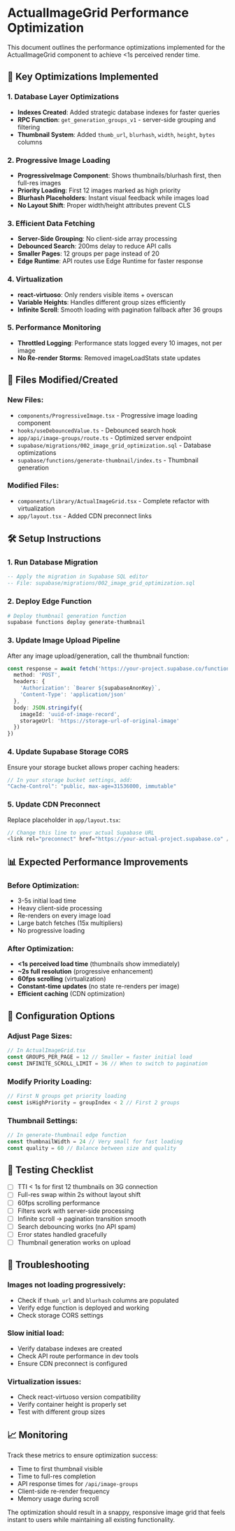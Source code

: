 # ActualImageGrid Performance Optimization

This document outlines the performance optimizations implemented for the ActualImageGrid component to achieve <1s perceived render time.

## 🚀 Key Optimizations Implemented

### 1. Database Layer Optimizations
- **Indexes Created**: Added strategic database indexes for faster queries
- **RPC Function**: `get_generation_groups_v1` - server-side grouping and filtering
- **Thumbnail System**: Added `thumb_url`, `blurhash`, `width`, `height`, `bytes` columns

### 2. Progressive Image Loading
- **ProgressiveImage Component**: Shows thumbnails/blurhash first, then full-res images
- **Priority Loading**: First 12 images marked as high priority
- **Blurhash Placeholders**: Instant visual feedback while images load
- **No Layout Shift**: Proper width/height attributes prevent CLS

### 3. Efficient Data Fetching
- **Server-Side Grouping**: No client-side array processing
- **Debounced Search**: 200ms delay to reduce API calls
- **Smaller Pages**: 12 groups per page instead of 20
- **Edge Runtime**: API routes use Edge Runtime for faster response

### 4. Virtualization
- **react-virtuoso**: Only renders visible items + overscan
- **Variable Heights**: Handles different group sizes efficiently
- **Infinite Scroll**: Smooth loading with pagination fallback after 36 groups

### 5. Performance Monitoring
- **Throttled Logging**: Performance stats logged every 10 images, not per image
- **No Re-render Storms**: Removed imageLoadStats state updates

## 📁 Files Modified/Created

### New Files:
- `components/ProgressiveImage.tsx` - Progressive image loading component
- `hooks/useDebouncedValue.ts` - Debounced search hook
- `app/api/image-groups/route.ts` - Optimized server endpoint
- `supabase/migrations/002_image_grid_optimization.sql` - Database optimizations
- `supabase/functions/generate-thumbnail/index.ts` - Thumbnail generation

### Modified Files:
- `components/library/ActualImageGrid.tsx` - Complete refactor with virtualization
- `app/layout.tsx` - Added CDN preconnect links

## 🛠 Setup Instructions

### 1. Run Database Migration
```sql
-- Apply the migration in Supabase SQL editor
-- File: supabase/migrations/002_image_grid_optimization.sql
```

### 2. Deploy Edge Function
```bash
# Deploy thumbnail generation function
supabase functions deploy generate-thumbnail
```

### 3. Update Image Upload Pipeline
After any image upload/generation, call the thumbnail function:
```typescript
const response = await fetch('https://your-project.supabase.co/functions/v1/generate-thumbnail', {
  method: 'POST',
  headers: {
    'Authorization': `Bearer ${supabaseAnonKey}`,
    'Content-Type': 'application/json'
  },
  body: JSON.stringify({
    imageId: 'uuid-of-image-record',
    storageUrl: 'https://storage-url-of-original-image'
  })
})
```

### 4. Update Supabase Storage CORS
Ensure your storage bucket allows proper caching headers:
```typescript
// In your storage bucket settings, add:
"Cache-Control": "public, max-age=31536000, immutable"
```

### 5. Update CDN Preconnect
Replace placeholder in `app/layout.tsx`:
```typescript
// Change this line to your actual Supabase URL
<link rel="preconnect" href="https://your-actual-project.supabase.co" />
```

## 📊 Expected Performance Improvements

### Before Optimization:
- 3-5s initial load time
- Heavy client-side processing
- Re-renders on every image load
- Large batch fetches (15x multipliers)
- No progressive loading

### After Optimization:
- **<1s perceived load time** (thumbnails show immediately)
- **~2s full resolution** (progressive enhancement)
- **60fps scrolling** (virtualization)
- **Constant-time updates** (no state re-renders per image)
- **Efficient caching** (CDN optimization)

## 🔧 Configuration Options

### Adjust Page Sizes:
```typescript
// In ActualImageGrid.tsx
const GROUPS_PER_PAGE = 12 // Smaller = faster initial load
const INFINITE_SCROLL_LIMIT = 36 // When to switch to pagination
```

### Modify Priority Loading:
```typescript
// First N groups get priority loading
const isHighPriority = groupIndex < 2 // First 2 groups
```

### Thumbnail Settings:
```typescript
// In generate-thumbnail edge function
const thumbnailWidth = 24 // Very small for fast loading
const quality = 60 // Balance between size and quality
```

## 🧪 Testing Checklist

- [ ] TTI < 1s for first 12 thumbnails on 3G connection
- [ ] Full-res swap within 2s without layout shift
- [ ] 60fps scrolling performance
- [ ] Filters work with server-side processing
- [ ] Infinite scroll → pagination transition smooth
- [ ] Search debouncing works (no API spam)
- [ ] Error states handled gracefully
- [ ] Thumbnail generation works on upload

## 🐛 Troubleshooting

### Images not loading progressively:
- Check if `thumb_url` and `blurhash` columns are populated
- Verify edge function is deployed and working
- Check storage CORS settings

### Slow initial load:
- Verify database indexes are created
- Check API route performance in dev tools
- Ensure CDN preconnect is configured

### Virtualization issues:
- Check react-virtuoso version compatibility
- Verify container height is properly set
- Test with different group sizes

## 📈 Monitoring

Track these metrics to ensure optimization success:
- Time to first thumbnail visible
- Time to full-res completion
- API response times for `/api/image-groups`
- Client-side re-render frequency
- Memory usage during scroll

The optimization should result in a snappy, responsive image grid that feels instant to users while maintaining all existing functionality.
